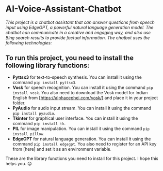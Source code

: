 # AI-Voice-Assistant-Chatbot
_This project is a chatbot assistant that can answer questions from speech input using EdgeGPT, a powerful natural language generation model. The chatbot can communicate in a creative and engaging way, and also use Bing search results to provide factual information. The chatbot uses the following technologies:_

## To run this project, you need to install the following library functions:

- **Pyttsx3** for text-to-speech synthesis. You can install it using the command `pip install pyttsx3`.
- **Vosk** for speech recognition. You can install it using the command `pip install vosk`. You also need to download the Vosk model for Indian English from [https://alphacephei.com/vosk/] and place it in your project folder.
- **PyAudio** for audio input stream. You can install it using the command `pip install pyaudio`.
- **Tkinter** for graphical user interface. You can install it using the command `pip install tk`.
- **PIL** for image manipulation. You can install it using the command `pip install pillow`.
- **EdgeGPT** for natural language generation. You can install it using the command `pip install edgegpt`. You also need to register for an API key from [here] and set it as an environment variable.

These are the library functions you need to install for this project. I hope this helps you. 😊
